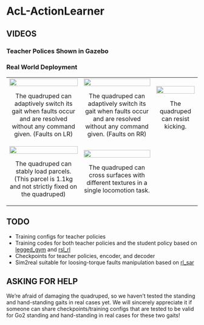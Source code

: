 # AcL-ActionLearner

## VIDEOS

### Teacher Polices Shown in Gazebo

### Real World Deployment

<table align="center">
    <tr>
        <td align="center">
            <img src="video&pics/LR.gif" width="100%">
            <p>The quadruped can adaptively switch its gait when faults occur and are resolved without any command given. (Faults on LR)</p>
        </td>
        <td align="center">
            <img src="video&pics/RR.gif" width="100%">
            <p>The quadruped can adaptively switch its gait when faults occur and are resolved without any command given. (Faults on RR)</p>
        </td>
        <td align="center">
            <img src="video&pics/KICKING.gif" width="100%">
            <p>The quadruped can resist kicking.</p>
        </td>
    </tr>
    <tr>
        <td align="center">
            <img src="video&pics/LOADING.gif" width="100%">
            <p>The quadruped can stably load parcels. (This parcel is 1.1kg and not strictly fixed on the quadruped)</p>
        </td>
        <td align="center">
            <img src="video&pics/CROSS.gif" width="100%">
            <p>The quadruped can cross surfaces with different textures in a single locomotion task.</p>
        </td>
    </tr>
</table>


## TODO
- Training configs for teacher policies
- Training codes for both teacher policies and the student policy based on [legged_gym](https://github.com/leggedrobotics/legged_gym) and [rsl_rl](https://github.com/leggedrobotics/rsl_rl)
- Checkpoints for teacher policies, encoder, and decoder
- Sim2real suitable for loosing-torque faults manipulation based on [rl_sar](https://github.com/fan-ziqi/rl_sar)

## ASKING FOR HELP
We’re afraid of damaging the quadruped, so we haven’t tested the standing and hand-standing gaits in real cases yet. We will sincerely appreciate it if someone can share checkpoints/training configs that are tested to be valid for Go2 standing and hand-standing in real cases for these two gaits!

